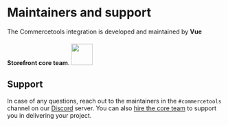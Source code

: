 # Maintainers and support

The Commercetools integration is developed and maintained by **Vue Storefront core team**.
<img src="https://miro.medium.com/max/9286/1*QU9F6hQlFyHsJIbsdmt6FA.png" style="margin-top: 20px;" height="50px"/>

## Support

In case of any questions, reach out to the maintainers in the `#commercetools` channel on our [Discord](https://discord.vuestorefront.io) server. You can also [hire the core team](https://www.vuestorefront.io/support) to support you in delivering your project.

<PersonTile 
  photo="https://avatars3.githubusercontent.com/u/7943292?s=460&u=74f1c2a48fdbac23962aa3b1f7346bc0c9e55309&v=4"
  name="Patryk Andrzejewski"
  company="Vue Storefront"
  discord="andrzejewsky#9834"
/>